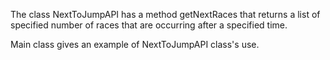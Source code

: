 The class NextToJumpAPI has a method getNextRaces that returns a list of specified number of races that are occurring after a specified time.

Main class gives an example of NextToJumpAPI class's use.